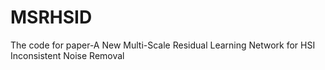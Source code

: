 # MSRHSID
The code for paper-A New  Multi-Scale Residual Learning Network for HSI Inconsistent Noise Removal
